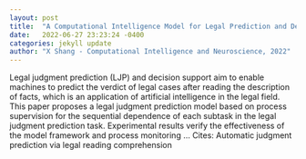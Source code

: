 ```yaml
---
layout: post
title:  "A Computational Intelligence Model for Legal Prediction and Decision Support"
date:   2022-06-27 23:23:24 -0400
categories: jekyll update
author: "X Shang - Computational Intelligence and Neuroscience, 2022"
---
```

Legal judgment prediction (LJP) and decision support aim to enable machines to predict the verdict of legal cases after reading the description of facts, which is an application of artificial intelligence in the legal field. This paper proposes a legal judgment prediction model based on process supervision for the sequential dependence of each subtask in the legal judgment prediction task. Experimental results verify the effectiveness of the model framework and process monitoring …
Cites: ‪Automatic judgment prediction via legal reading comprehension‬  